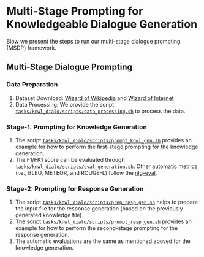 
# Multi-Stage Prompting for Knowledgeable Dialogue Generation

Blow we present the steps to run our multi-stage dialogue prompting (MSDP) framework.

## Multi-Stage Dialogue Prompting

### Data Preparation
1. Dataset Download: [Wizard of Wikipedia](https://parl.ai/projects/wizard_of_wikipedia/) and [Wizard of Internet](https://parl.ai/projects/sea/)
2. Data Processing: We provide the script [`tasks/knwl_dialo/scripts/data_processing.sh`](./scripts/data_processing.sh) to process the data.

### Stage-1: Prompting for Knowledge Generation
1. The script [`tasks/knwl_dialo/scripts/prompt_knwl_gen.sh`](./scripts/prompt_knwl_gen.sh) provides an example for how to perform the first-stage prompting for the knowledge generation.
2. The F1/FK1 score can be evaluated through [`tasks/knwl_dialo/scripts/eval_generation.sh`](./scripts/eval_generation.sh). Other automatic metrics (i.e., BLEU, METEOR, and ROUGE-L) follow the [nlg-eval](https://github.com/Maluuba/nlg-eval).

### Stage-2: Prompting for Response Generation
1. The script [`tasks/knwl_dialo/scripts/prep_resp_gen.sh`](./scripts/prep_resp_gen.sh) helps to prepare the input file for the response generation (based on the previously generated knowledge file).
2. The script [`tasks/knwl_dialo/scripts/prompt_resp_gen.sh`](./scripts/prompt_resp_gen.sh) provides an example for how to perform the second-stage prompting for the response generation.
3. The automatic evaluations are the same as mentioned aboved for the knowledge generation.
